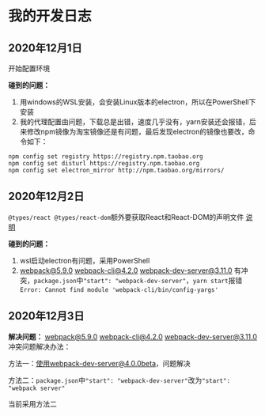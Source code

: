 # 我的开发日志

## 2020年12月1日

开始配置环境

**碰到的问题：**
1. 用windows的WSL安装，会安装Linux版本的electron，所以在PowerShell下安装
2. 我的代理配置由问题，下载总是出错，速度几乎没有，yarn安装还会报错，后来修改npm镜像为淘宝镜像还是有问题，最后发现electron的镜像也要改，命令如下：

```
npm config set registry https://registry.npm.taobao.org
npm config set disturl https://registry.npm.taobao.org
npm config set electron_mirror http://npm.taobao.org/mirrors/
```

## 2020年12月2日
`@types/react @types/react-dom`额外要获取React和React-DOM的声明文件 [说明](https://www.tslang.cn/docs/handbook/react-&-webpack.html)

**碰到的问题：**
1. wsl启动electron有问题，采用PowerShell
2. webpack@5.9.0 webpack-cli@4.2.0 webpack-dev-server@3.11.0 有冲突，`package.json`中`"start": "webpack-dev-server"`，`yarn start`报错`Error: Cannot find module 'webpack-cli/bin/config-yargs'`
## 2020年12月3日
**解决问题：**
webpack@5.9.0 webpack-cli@4.2.0 webpack-dev-server@3.11.0 冲突问题解决办法：

方法一：使用webpack-dev-server@4.0.0beta，问题解决

方法二：`package.json`中`"start": "webpack-dev-server"`改为`"start": "webpack server"`

当前采用方法二

